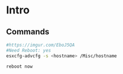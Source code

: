   # Intro
  
  ## Commands

````Bash
#https://imgur.com/EboJ5QA
#Need Reboot: yes
esxcfg-advcfg -s <hostname> /Misc/hostname
````

````Bash
reboot now
````
